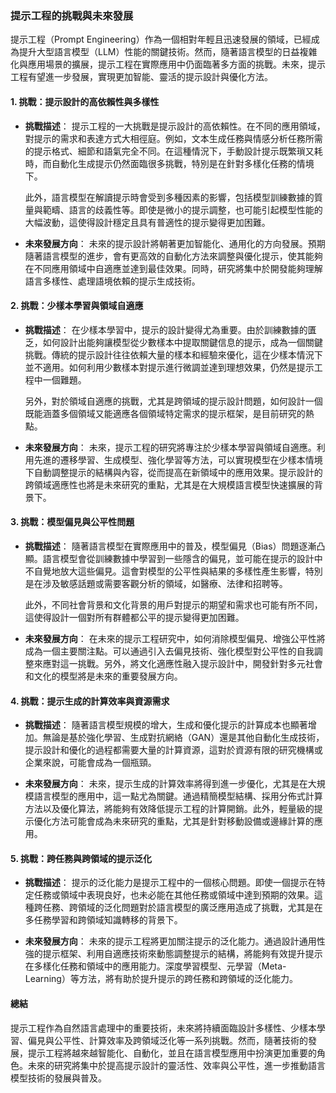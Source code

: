 ### **提示工程的挑戰與未來發展**

提示工程（Prompt Engineering）作為一個相對年輕且迅速發展的領域，已經成為提升大型語言模型（LLM）性能的關鍵技術。然而，隨著語言模型的日益複雜化與應用場景的擴展，提示工程在實際應用中仍面臨著多方面的挑戰。未來，提示工程有望進一步發展，實現更加智能、靈活的提示設計與優化方法。

#### **1. 挑戰：提示設計的高依賴性與多樣性**

- **挑戰描述**：
  提示工程的一大挑戰是提示設計的高依賴性。在不同的應用領域，對提示的需求和表達方式大相徑庭。例如，文本生成任務與情感分析任務所需的提示格式、細節和語氣完全不同。在這種情況下，手動設計提示既繁瑣又耗時，而自動化生成提示仍然面臨很多挑戰，特別是在針對多樣化任務的情境下。
  
  此外，語言模型在解讀提示時會受到多種因素的影響，包括模型訓練數據的質量與範疇、語言的歧義性等。即使是微小的提示調整，也可能引起模型性能的大幅波動，這使得設計穩定且具有普適性的提示變得更加困難。

- **未來發展方向**：
  未來的提示設計將朝著更加智能化、通用化的方向發展。預期隨著語言模型的進步，會有更高效的自動化方法來調整與優化提示，使其能夠在不同應用領域中自適應並達到最佳效果。同時，研究將集中於開發能夠理解語言多樣性、處理語境依賴的提示生成技術。

#### **2. 挑戰：少樣本學習與領域自適應**

- **挑戰描述**：
  在少樣本學習中，提示的設計變得尤為重要。由於訓練數據的匱乏，如何設計出能夠讓模型從少數樣本中提取關鍵信息的提示，成為一個關鍵挑戰。傳統的提示設計往往依賴大量的樣本和經驗來優化，這在少樣本情況下並不適用。如何利用少數樣本對提示進行微調並達到理想效果，仍然是提示工程中一個難題。

  另外，對於領域自適應的挑戰，尤其是跨領域的提示設計問題，如何設計一個既能涵蓋多個領域又能適應各個領域特定需求的提示框架，是目前研究的熱點。

- **未來發展方向**：
  未來，提示工程的研究將專注於少樣本學習與領域自適應。利用先進的遷移學習、生成模型、強化學習等方法，可以實現模型在少樣本情境下自動調整提示的結構與內容，從而提高在新領域中的應用效果。提示設計的跨領域適應性也將是未來研究的重點，尤其是在大規模語言模型快速擴展的背景下。

#### **3. 挑戰：模型偏見與公平性問題**

- **挑戰描述**：
  隨著語言模型在實際應用中的普及，模型偏見（Bias）問題逐漸凸顯。語言模型會從訓練數據中學習到一些隱含的偏見，並可能在提示的設計中不自覺地放大這些偏見。這會對模型的公平性與結果的多樣性產生影響，特別是在涉及敏感話題或需要客觀分析的領域，如醫療、法律和招聘等。

  此外，不同社會背景和文化背景的用戶對提示的期望和需求也可能有所不同，這使得設計一個對所有群體都公平的提示變得更加困難。

- **未來發展方向**：
  在未來的提示工程研究中，如何消除模型偏見、增強公平性將成為一個主要關注點。可以通過引入去偏見技術、強化模型對公平性的自我調整來應對這一挑戰。另外，將文化適應性融入提示設計中，開發針對多元社會和文化的模型將是未來的重要發展方向。

#### **4. 挑戰：提示生成的計算效率與資源需求**

- **挑戰描述**：
  隨著語言模型規模的增大，生成和優化提示的計算成本也顯著增加。無論是基於強化學習、生成對抗網絡（GAN）還是其他自動化生成技術，提示設計和優化的過程都需要大量的計算資源，這對於資源有限的研究機構或企業來說，可能會成為一個瓶頸。

- **未來發展方向**：
  未來，提示生成的計算效率將得到進一步優化，尤其是在大規模語言模型的應用中，這一點尤為關鍵。通過精簡模型結構、採用分佈式計算方法以及優化算法，將能夠有效降低提示工程的計算開銷。此外，輕量級的提示優化方法可能會成為未來研究的重點，尤其是針對移動設備或邊緣計算的應用。

#### **5. 挑戰：跨任務與跨領域的提示泛化**

- **挑戰描述**：
  提示的泛化能力是提示工程中的一個核心問題。即使一個提示在特定任務或領域中表現良好，也未必能在其他任務或領域中達到預期的效果。這種跨任務、跨領域的泛化問題對於語言模型的廣泛應用造成了挑戰，尤其是在多任務學習和跨領域知識轉移的背景下。

- **未來發展方向**：
  未來的提示工程將更加關注提示的泛化能力。通過設計通用性強的提示框架、利用自適應技術來動態調整提示的結構，將能夠有效提升提示在多樣化任務和領域中的應用能力。深度學習模型、元學習（Meta-Learning）等方法，將有助於提升提示的跨任務和跨領域的泛化能力。

#### **總結**

提示工程作為自然語言處理中的重要技術，未來將持續面臨設計多樣性、少樣本學習、偏見與公平性、計算效率及跨領域泛化等一系列挑戰。然而，隨著技術的發展，提示工程將越來越智能化、自動化，並且在語言模型應用中扮演更加重要的角色。未來的研究將集中於提高提示設計的靈活性、效率與公平性，進一步推動語言模型技術的發展與普及。